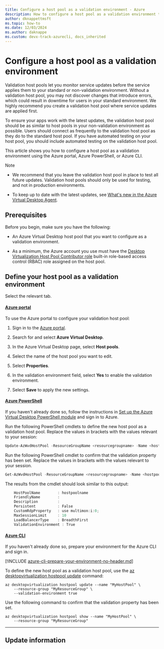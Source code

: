 ```yaml
---
title: Configure a host pool as a validation environment - Azure
description: How to configure a host pool as a validation environment to test service updates before they roll out to production.
author: dknappettmsft
ms.topic: how-to
ms.date: 12/03/2024
ms.author: daknappe
ms.custom: devx-track-azurecli, docs_inherited
---
```


# Configure a host pool as a validation environment

Validation host pools let you monitor service updates before the service applies them to your standard or non-validation environment. Without a validation host pool, you may not discover changes that introduce errors, which could result in downtime for users in your standard environment. We highly recommend you create a validation host pool where service updates are applied first.

To ensure your apps work with the latest updates, the validation host pool should be as similar to host pools in your non-validation environment as possible. Users should connect as frequently to the validation host pool as they do to the standard host pool. If you have automated testing on your host pool, you should include automated testing on the validation host pool.

This article shows you how to configure a host pool as a validation environment using the Azure portal, Azure PowerShell, or Azure CLI.

> [!NOTE]
> - We recommend that you leave the validation host pool in place to test all future updates. Validation host pools should only be used for testing, and not in production environments.
>
> - To keep up to date with the latest updates, see [What's new in the Azure Virtual Desktop Agent](whats-new-agent.md).

## Prerequisites

Before you begin, make sure you have the following:

- An Azure Virtual Desktop host pool that you want to configure as a validation environment.

- As a minimum, the Azure account you use must have the [Desktop Virtualization Host Pool Contributor role](rbac.md#desktop-virtualization-host-pool-contributor) built-in role-based access control (RBAC) role assigned on the host pool.

## Define your host pool as a validation environment

Select the relevant tab.

#### [Azure portal](#tab/azure-portal)

To use the Azure portal to configure your validation host pool:

1. Sign in to the [Azure portal](https://portal.azure.com).

1. Search for and select **Azure Virtual Desktop**.

1. In the Azure Virtual Desktop page, select **Host pools**.

1. Select the name of the host pool you want to edit.

1. Select **Properties**.

1. In the validation environment field, select **Yes** to enable the validation environment.

1. Select **Save** to apply the new settings.

#### [Azure PowerShell](#tab/azure-powershell)

If you haven't already done so, follow the instructions in [Set up the Azure Virtual Desktop PowerShell module](powershell-module.md) and sign in to Azure.

Run the following PowerShell cmdlets to define the new host pool as a validation host pool. Replace the values in brackets with the values relevant to your session:

```powershell
Update-AzWvdHostPool -ResourceGroupName <resourcegroupname> -Name <hostpoolname> -ValidationEnvironment:$true
```

Run the following PowerShell cmdlet to confirm that the validation property has been set. Replace the values in brackets with the values relevant to your session.

```powershell
Get-AzWvdHostPool -ResourceGroupName <resourcegroupname> -Name <hostpoolname> | Format-List
```

The results from the cmdlet should look similar to this output:

```powershell
    HostPoolName        : hostpoolname
    FriendlyName        :
    Description         :
    Persistent          : False
    CustomRdpProperty   : use multimon:i:0;
    MaxSessionLimit     : 10
    LoadBalancerType    : BreadthFirst
    ValidationEnvironment : True
```

#### [Azure CLI](#tab/azure-cli)

If you haven't already done so, prepare your environment for the Azure CLI and sign in.

[!INCLUDE [azure-cli-prepare-your-environment-no-header.md](~/reusable-content/azure-cli/azure-cli-prepare-your-environment-no-header.md)]

To define the new host pool as a validation host pool, use the [az desktopvirtualization hostpool update](/cli/azure/desktopvirtualization#az-desktopvirtualization-hostpool-update) command:

```azurecli
az desktopvirtualization hostpool update --name "MyHostPool" \
    --resource-group "MyResourceGroup" \
    --validation-environment true
```

Use the following command to confirm that the validation property has been set.

```azurecli
az desktopvirtualization hostpool show --name "MyHostPool" \
    --resource-group "MyResourceGroup" 
```
---

## Update information

